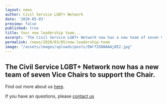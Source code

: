 ```yaml
---
layout: news
author: Civil Service LGBT+ Network
date: '2020-05-03'
preview: false
published: true
title: Your new leadership team...
excerpt: 'The Civil Service LGBT+ Network now has a new team of seven Vice Chairs to support the Chair.'
permalink: /news/2020/03/05/new-leadership-team
image: "/assets/images/uploads/posts/EWrf2G8WAAAj8E2.jpg"
---
```


## The Civil Service LGBT+ Network now has a new team of seven Vice Chairs to support the Chair.

Find out more about us [here](https://www.civilservice.lgbt/about/our-team/leadership/). 

If you have an questions, please [contact us](mailto:info@civilservice.lgbt) 
